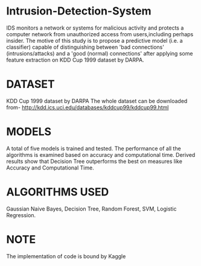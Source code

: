 # Intrusion-Detection-System
IDS monitors a network or systems for malicious activity and protects a computer network from unauthorized access from users,including perhaps insider.
The motive of this study is to propose a predictive model (i.e. a classifier) capable of distinguishing between 'bad connections' (intrusions/attacks) and a 'good
(normal) connections' after applying some feature extraction on KDD Cup 1999 dataset by DARPA. 

# DATASET
KDD Cup 1999 dataset by DARPA
The whole dataset can be downloaded from- http://kdd.ics.uci.edu/databases/kddcup99/kddcup99.html

# MODELS
A total of five models is trained and tested. The performance of all the algorithms is examined based
on accuracy and computational time. Derived results show that Decision Tree
outperforms the best on measures like Accuracy and Computational Time.

# ALGORITHMS USED
Gaussian Naive Bayes, Decision Tree, Random Forest, SVM, Logistic Regression.

# NOTE 
The implementation of code is bound by Kaggle 
